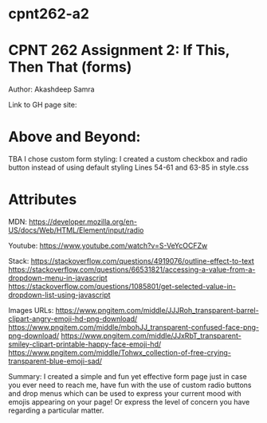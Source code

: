 # cpnt262-a2

# CPNT 262 Assignment 2: If This, Then That (forms)

Author: Akashdeep Samra

Link to GH page site:


# Above and Beyond:
TBA
I chose custom form styling: I created a custom checkbox and radio button instead of using default styling 
Lines 54-61 and 63-85 in style.css


# Attributes
MDN:
https://developer.mozilla.org/en-US/docs/Web/HTML/Element/input/radio 

Youtube:
https://www.youtube.com/watch?v=S-VeYcOCFZw

Stack:
https://stackoverflow.com/questions/4919076/outline-effect-to-text
https://stackoverflow.com/questions/66531821/accessing-a-value-from-a-dropdown-menu-in-javascript
https://stackoverflow.com/questions/1085801/get-selected-value-in-dropdown-list-using-javascript

Images URLs:
https://www.pngitem.com/middle/JJJRoh_transparent-barrel-clipart-angry-emoji-hd-png-download/
https://www.pngitem.com/middle/mbohJJ_transparent-confused-face-png-png-download/
https://www.pngitem.com/middle/JJxRbT_transparent-smiley-clipart-printable-happy-face-emoji-hd/
https://www.pngitem.com/middle/Tohwx_collection-of-free-crying-transparent-blue-emoji-sad/

Summary:
I created a simple and fun yet effective form page just in case you ever need to reach me, have fun with the use of custom radio buttons and drop menus which can be used to express your current mood with emojis appearing on your page! Or express the level of concern you have regarding a particular matter.
